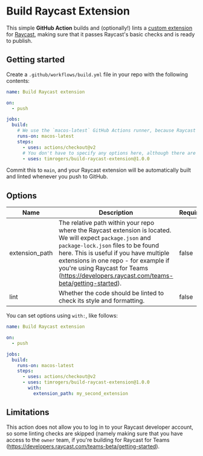 # Build Raycast Extension

This simple __GitHub Action__ builds and (optionally!) lints a [custom extension](https://github.com/raycast/extensions) for [Raycast](https://raycast.com/), making sure that it passes Raycast's basic checks and is ready to publish.

## Getting started

Create a `.github/workflows/build.yml` file in your repo with the following contents:

```yaml
name: Build Raycast extension

on:
  - push

jobs:
  build:
    # We use the `macos-latest` GitHub Actions runner, because Raycast's `ray` CLI only works on macOS.
    runs-on: macos-latest
    steps:
      - uses: actions/checkout@v2
      # You don't have to specify any options here, although there are some non-mandatory options - see below!
      - uses: timrogers/build-raycast-extension@1.0.0
```

Commit this to `main`, and your Raycast extension will be automatically built and linted whenever you push to GitHub.

## Options

| Name           | Description                                                                                                                                                                                                                                                                                                                        | Required | Default |
|----------------|------------------------------------------------------------------------------------------------------------------------------------------------------------------------------------------------------------------------------------------------------------------------------------------------------------------------------------|----------|---------|
| extension_path | The relative path within your repo where the Raycast extension is located. We will expect `package.json` and `package-lock.json` files to be found here. This is useful if you have multiple extensions in one repo - for example if you're using Raycast for Teams (<https://developers.raycast.com/teams-beta/getting-started>). | false    | .       |
| lint           | Whether the code should be linted to check its style and formatting.                                                                                                                                                                                                                                                               | false    | true    |

You can set options using `with:`, like follows:

```yaml
name: Build Raycast extension

on:
  - push

jobs:
  build:
    runs-on: macos-latest
    steps:
      - uses: actions/checkout@v2
      - uses: timrogers/build-raycast-extension@1.0.0
        with:
          extension_path: my_second_extension
```

## Limitations

This action does not allow you to log in to your Raycast developer account, so some linting checks are skipped (namely making sure that you have access to the `owner` team, if you're building for Raycast for Teams (<https://developers.raycast.com/teams-beta/getting-started>).